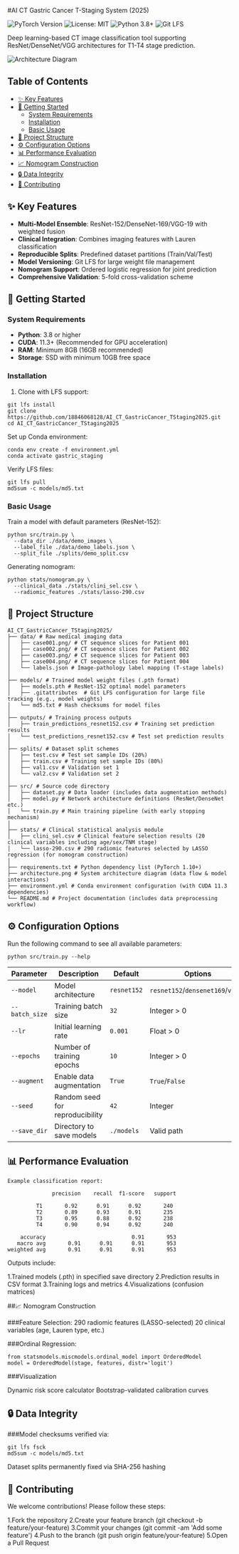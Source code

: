 #AI CT Gastric Cancer T-Staging System (2025)

![PyTorch Version](https://img.shields.io/badge/PyTorch-2.0+-red.svg)
![License: MIT](https://img.shields.io/badge/License-MIT-yellow.svg)
![Python 3.8+](https://img.shields.io/badge/Python-3.8%2B-blue.svg)
![Git LFS](https://img.shields.io/badge/Git%20LFS-Enabled-green.svg)

Deep learning-based CT image classification tool supporting ResNet/DenseNet/VGG architectures for T1-T4 stage prediction.

![Architecture Diagram](architecture.png)

## Table of Contents
- [✨ Key Features](#-key-features)
- [🚀 Getting Started](#-getting-started)
  - [System Requirements](#system-requirements)
  - [Installation](#installation)
  - [Basic Usage](#basic-usage)
- [📁 Project Structure](#-project-structure)
- [⚙️ Configuration Options](#️-configuration-options)
- [📊 Performance Evaluation](#-performance-evaluation)
- [📈 Nomogram Construction](#-nomogram-construction)
- [🔒 Data Integrity](#-data-integrity)
- [🤝 Contributing](#-contributing)

## ✨ Key Features
- **Multi-Model Ensemble**: ResNet-152/DenseNet-169/VGG-19 with weighted fusion
- **Clinical Integration**: Combines imaging features with Lauren classification
- **Reproducible Splits**: Predefined dataset partitions (Train/Val/Test)
- **Model Versioning**: Git LFS for large weight file management
- **Nomogram Support**: Ordered logistic regression for joint prediction
- **Comprehensive Validation**: 5-fold cross-validation scheme

## 🚀 Getting Started

### System Requirements
- **Python**: 3.8 or higher
- **CUDA**: 11.3+ (Recommended for GPU acceleration)
- **RAM**: Minimum 8GB (16GB recommended)
- **Storage**: SSD with minimum 10GB free space

### Installation
1. Clone with LFS support:

```
git lfs install
git clone https://github.com/18846068128/AI_CT_GastricCancer_TStaging2025.git
cd AI_CT_GastricCancer_TStaging2025
```

Set up Conda environment:

```
conda env create -f environment.yml
conda activate gastric_staging
```

Verify LFS files:

```
git lfs pull
md5sum -c models/md5.txt
```

### Basic Usage
Train a model with default parameters (ResNet-152):

```
python src/train.py \
  --data_dir ./data/demo_images \
  --label_file ./data/demo_labels.json \
  --split_file ./splits/demo_split.csv
```

Generating nomogram:

```
python stats/nomogram.py \
  --clinical_data ./stats/clini_sel.csv \
  --radiomic_features ./stats/lasso-290.csv
```

## 📁 Project Structure

```
AI_CT_GastricCancer_TStaging2025/
├── data/ # Raw medical imaging data
│   ├── case001.png/ # CT sequence slices for Patient 001
│   ├── case002.png/ # CT sequence slices for Patient 002
│   ├── case003.png/ # CT sequence slices for Patient 003
│   ├── case004.png/ # CT sequence slices for Patient 004
│   └── labels.json # Image-pathology label mapping (T-stage labels)
│
├── models/ # Trained model weight files (.pth format)
│   ├── models.pth # ResNet-152 optimal model parameters
│   ├── .gitattributes  # Git LFS configuration for large file tracking (e.g., model weights)
│   └── md5.txt # Hash checksums for model files
│
├── outputs/ # Training process outputs
│   ├── train_predictions_resnet152.csv # Training set prediction results
│   └── test_predictions_resnet152.csv # Test set prediction results
│
├── splits/ # Dataset split schemes
│   ├── test.csv # Test set sample IDs (20%)
│   ├── train.csv # Training set sample IDs (80%)
│   ├── val1.csv # Validation set 1
│   └── val2.csv # Validation set 2
│
├── src/ # Source code directory
│   ├── dataset.py # Data loader (includes data augmentation methods)
│   ├── model.py # Network architecture definitions (ResNet/DenseNet etc.)
│   └── train.py # Main training pipeline (with early stopping mechanism)
│
├── stats/ # Clinical statistical analysis module
│   ├── clini_sel.csv # Clinical feature selection results (20 clinical variables including age/sex/TNM stage)
│   └── lasso-290.csv # 290 radiomic features selected by LASSO regression (for nomogram construction)
│
├── requirements.txt # Python dependency list (PyTorch 1.10+)
├── architecture.png # System architecture diagram (data flow & model interactions)
├── environment.yml # Conda environment configuration (with CUDA 11.3 dependencies)
└── README.md # Project documentation (includes data preprocessing workflow)
```

## ⚙️ Configuration Options
Run the following command to see all available parameters:

```
python src/train.py --help
```

| Parameter    | Description                     | Default      | Options                     |
|--------------|---------------------------------|--------------|-----------------------------|
| `--model`    | Model architecture              | `resnet152`  | `resnet152`/`densenet169`/`vgg19` |
| `--batch_size` | Training batch size            | `32`         | Integer > 0                 |
| `--lr`       | Initial learning rate           | `0.001`      | Float > 0                   |
| `--epochs`   | Number of training epochs       | `10`         | Integer > 0                 |
| `--augment`  | Enable data augmentation        | `True`       | `True`/`False`              |
| `--seed`     | Random seed for reproducibility | `42`         | Integer                     |
| `--save_dir` | Directory to save models        | `./models`   | Valid path                  |

## 📊 Performance Evaluation

```
Example classification report:

              precision    recall  f1-score   support

         T1       0.92      0.91      0.92       240
         T2       0.89      0.93      0.91       235
         T3       0.95      0.88      0.92       238
         T4       0.90      0.94      0.92       240

    accuracy                           0.91       953
   macro avg       0.91      0.91      0.91       953
weighted avg       0.91      0.91      0.91       953
```

Outputs include:

1.Trained models (.pth) in specified save directory
2.Prediction results in CSV format
3.Training logs and metrics
4.Visualizations (confusion matrices)

##📈 Nomogram Construction

###Feature Selection:
290 radiomic features (LASSO-selected)
20 clinical variables (age, Lauren type, etc.)

###Ordinal Regression:

```
from statsmodels.miscmodels.ordinal_model import OrderedModel
model = OrderedModel(stage, features, distr='logit')
```

###Visualization

Dynamic risk score calculator
Bootstrap-validated calibration curves

## 🔒 Data Integrity

###Model checksums verified via:

```
git lfs fsck
md5sum -c models/md5.txt
```

Dataset splits permanently fixed via SHA-256 hashing

## 🤝 Contributing
We welcome contributions! Please follow these steps:

1.Fork the repository
2.Create your feature branch (git checkout -b feature/your-feature)
3.Commit your changes (git commit -am 'Add some feature')
4.Push to the branch (git push origin feature/your-feature)
5.Open a Pull Request

